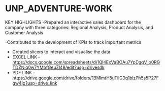 # UNP_ADVENTURE-WORK
KEY HIGHLIGHTS
-Prepared an interactive sales dashboard for the company with three categories: Regional Analysis, Product Analysis, and Customer Analysis

-Contributed to the development of KPIs to track important metrics

- Created slicers to interact and visualise the data
- EXCEL LINK - https://docs.google.com/spreadsheets/d/1Ql4ExVaBOAu7YpDgqV_o0RGTDZNiq0w7YMbfGeuZl48/edit?usp=drivesdk
- PDF LINK -https://drive.google.com/drive/folders/1BMlmtH5uTilG3q1blzPh5s5P27Fgw4Ig?usp=drive_link
